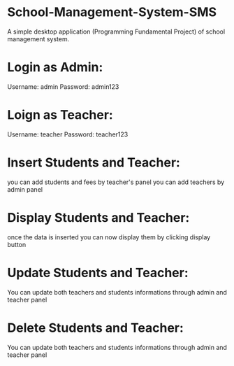 # School-Management-System-SMS
A simple desktop application (Programming Fundamental Project) of school management system.

# Login as Admin:
Username: admin
Password: admin123

# Loign as Teacher:
Username: teacher
Password: teacher123

# Insert Students and Teacher:
you can add students and fees by teacher's panel 
you can add teachers by admin panel

# Display Students and Teacher:
once the data is inserted you can now display them by clicking display button

# Update Students and Teacher:
You can update both teachers and students informations through admin and teacher panel 

# Delete Students and Teacher:
You can update both teachers and students informations through admin and teacher panel
